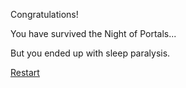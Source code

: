 Congratulations!

You have survived the Night of Portals...

But you ended up with sleep paralysis.

[Restart](../wake-up.md)

